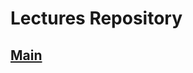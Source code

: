 # Lectures Repository

## [Main](https://thatbeautifuldream.github.io/test-markdown/lecture-001/main.html)
